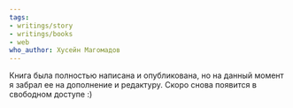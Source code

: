 ```yaml
---
tags:
- writings/story
- writings/books
- web
who_author: Хусейн Магомадов
---
```


Книга была полностью написана и опубликована, но на данный момент я забрал ее на дополнение и редактуру. Скоро снова появится в свободном доступе :)
